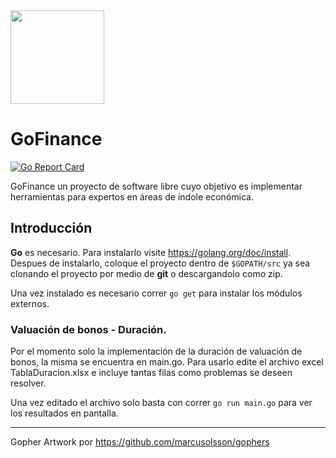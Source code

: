 <img src="https://raw.githubusercontent.com/marcusolsson/gophers/master/gopherdata-gopher.png" width="150">

# GoFinance
[![Go Report Card](https://goreportcard.com/badge/github.com/camvaz/GoFinance)](https://goreportcard.com/report/github.com/camvaz/GoFinance)

GoFinance un proyecto de software libre cuyo objetivo es implementar herramientas para expertos en áreas de índole económica.

## Introducción

**Go** es necesario. Para instalarlo visite https://golang.org/doc/install. Despues de instalarlo, coloque el proyecto dentro de `$GOPATH/src` ya sea clonando el proyecto por medio de **git** o descargandolo como zip.

Una vez instalado es necesario correr `go get` para instalar los módulos externos.

### Valuación de bonos - Duración.

Por el momento solo la implementación de la duración de valuación de bonos, la misma se encuentra en main.go. Para usarlo edite el archivo excel TablaDuracion.xlsx e incluye tantas filas como problemas se deseen resolver.

Una vez editado el archivo solo basta con correr `go run main.go` para ver los resultados en pantalla.

---

Gopher Artwork por https://github.com/marcusolsson/gophers
